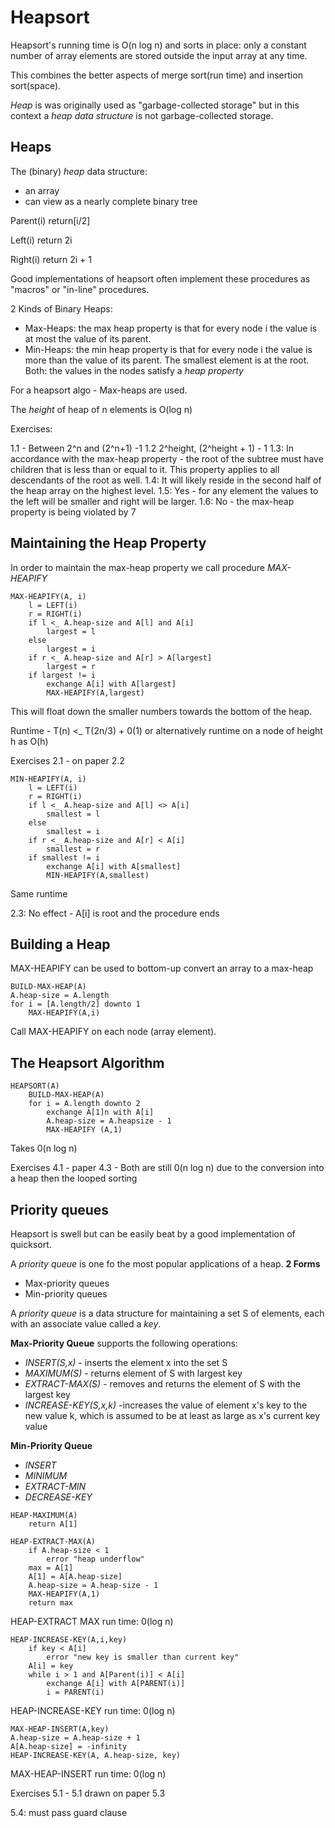 # Heapsort 
Heapsort's running time is O(n log n) and sorts in place: only a constant number of array elements are stored outside the input array at any time.

This combines the better aspects of merge sort(run time) and insertion sort(space).

*Heap* is was originally used as "garbage-collected storage" but in this context a *heap data structure* is not garbage-collected storage. 

## Heaps
The (binary) *heap* data structure:
- an array
- can view as a nearly complete binary tree

Parent(i)
return[i/2]

Left(i)
return 2i

Right(i)
return 2i + 1

Good implementations of heapsort often implement these procedures as "macros" or "in-line" procedures.

2 Kinds of Binary Heaps:
- Max-Heaps: the max heap property is that for every node i the value is at most the value of its parent.       
- Min-Heaps: the min heap property is that for every node i the value is more than the value of its parent. The smallest element is at the root.
Both: the values in the nodes satisfy a *heap property*

For a heapsort algo - Max-heaps are used. 

The *height* of heap of n elements is O(log n)

Exercises:

1.1 - Between 2^n and (2^n+1) -1
1.2 2^height, (2^height + 1) - 1
1.3: In accordance with the max-heap property - the root of the subtree must have children that is less than or equal to it. This property applies to all descendants of the root as well.
1.4: It will likely reside in the second half of the heap array on the highest level.
1.5: Yes - for any element the values to the left will be smaller and right will be larger.
1.6: No - the max-heap property is being violated by 7


## Maintaining the Heap Property
In order to maintain the max-heap property we call procedure *MAX-HEAPIFY* 

```
MAX-HEAPIFY(A, i)
    l = LEFT(i)
    r = RIGHT(i)
    if l <_ A.heap-size and A[l] and A[i]
        largest = l
    else 
        largest = i
    if r <_ A.heap-size and A[r] > A[largest]
        largest = r
    if largest != i
        exchange A[i] with A[largest]
        MAX-HEAPIFY(A,largest)
```

This will float down the smaller numbers towards the bottom of the heap.

Runtime - T(n) <_ T(2n/3) + 0(1) or alternatively runtime on a node of height h as O(h)

Exercises
2.1 - on paper
2.2 
```
MIN-HEAPIFY(A, i)
    l = LEFT(i)
    r = RIGHT(i)
    if l <_ A.heap-size and A[l] <> A[i]
        smallest = l
    else 
        smallest = i
    if r <_ A.heap-size and A[r] < A[i]
        smallest = r
    if smallest != i
        exchange A[i] with A[smallest]
        MIN-HEAPIFY(A,smallest)
```
Same runtime

2.3: No effect - A[i] is root and the procedure ends

## Building a Heap
MAX-HEAPIFY can be used to bottom-up convert an array to a max-heap 

```
BUILD-MAX-HEAP(A)
A.heap-size = A.length
for i = [A.length/2] downto 1
    MAX-HEAPIFY(A,i)
```
Call MAX-HEAPIFY on each node (array element).

## The Heapsort Algorithm
```
HEAPSORT(A)
    BUILD-MAX-HEAP(A)
    for i = A.length downto 2
        exchange A[1]n with A[i]
        A.heap-size = A.heapsize - 1
        MAX-HEAPIFY (A,1)
```
Takes 0(n log n)

Exercises
4.1 - paper
4.3 - Both are still 0(n log n) due to the conversion into a heap then the looped sorting

## Priority queues
Heapsort is swell but can be easily beat by a good implementation of quicksort. 

A *priority queue* is one fo the most popular applications of a heap.
**2 Forms**
- Max-priority queues
- Min-priority queues 

A *priority queue* is a data structure for maintaining a set S of elements, each with an associate value called a *key*.

**Max-Priority Queue**
supports the following operations:
- *INSERT(S,x)* - inserts the element x into the set S
- *MAXIMUM(S)* - returns element of S with largest key
- *EXTRACT-MAX(S)* - removes and returns the element of S with the largest key
- *INCREASE-KEY(S,x,k)* -increases the value of element x's key to the new value k, which is assumed to be at least as large as x's current key value


**Min-Priority Queue**
- *INSERT*
- *MINIMUM*
- *EXTRACT-MIN*
- *DECREASE-KEY*

```
HEAP-MAXIMUM(A)
    return A[1]

HEAP-EXTRACT-MAX(A)
    if A.heap-size < 1
        error "heap underflow"
    max = A[1]
    A[1] = A[A.heap-size]
    A.heap-size = A.heap-size - 1
    MAX-HEAPIFY(A,1)
    return max

```
HEAP-EXTRACT MAX run time: 0(log n)
```
HEAP-INCREASE-KEY(A,i,key)
    if key < A[i]
        error "new key is smaller than current key"
    A[i] = key
    while i > 1 and A[Parent(i)] < A[i]
        exchange A[i] with A[PARENT(i)]
        i = PARENT(i)
```
HEAP-INCREASE-KEY run time: 0(log n)

```
MAX-HEAP-INSERT(A,key)
A.heap-size = A.heap-size + 1
A[A.heap-size] = -infinity
HEAP-INCREASE-KEY(A, A.heap-size, key)
```
MAX-HEAP-INSERT run time: 0(log n)

Exercises
5.1 - 5.1 drawn on paper
5.3

5.4: must pass guard clause